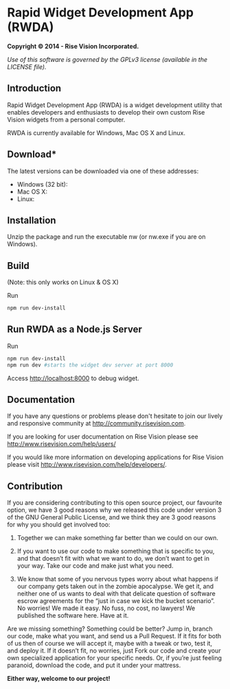 Rapid Widget Development App (RWDA)
==============

**Copyright © 2014 - Rise Vision Incorporated.**

*Use of this software is governed by the GPLv3 license (available in the LICENSE file).*

## Introduction
Rapid Widget Development App (RWDA) is a widget development utility that enables developers and enthusiasts to develop their own custom Rise Vision widgets from a personal computer.

RWDA is currently available for Windows, Mac OS X and Linux. 

## Download*
The latest versions can be downloaded via one of these addresses:

* Windows (32 bit): 
* Mac OS X: 
* Linux: 

## Installation
Unzip the package and run the executable nw (or nw.exe if you are on Windows). 

## Build
(Note: this only works on Linux & OS X)

Run

```bash
npm run dev-install
```

## Run RWDA as a Node.js Server

Run 
```bash
npm run dev-install
npm run dev #starts the widget dev server at port 8000
```

Access [http://localhost:8000](http://localhost:8000) to debug widget.

## Documentation

If you have any questions or problems please don't hesitate to join our lively and responsive community at http://community.risevision.com.

If you are looking for user documentation on Rise Vision please see http://www.risevision.com/help/users/

If you would like more information on developing applications for Rise Vision please visit http://www.risevision.com/help/developers/. 

## Contribution

If you are considering contributing to this open source project, our favourite option, we have 3 good reasons why we released this code under version 3 of the GNU General Public License, and we think they are 3 good reasons for why you should get involved too:

1. Together we can make something far better than we could on our own.

2. If you want to use our code to make something that is specific to you, and that doesn’t fit with what we want to do, we don’t want to get in your way. Take our code and make just what you need.

3. We know that some of you nervous types worry about what happens if our company gets taken out in the zombie apocalypse. We get it, and neither one of us wants to deal with that delicate question of software escrow agreements for the “just in case we kick the bucket scenario”. No worries! We made it easy. No fuss, no cost, no lawyers! We published the software here. Have at it.

Are we missing something? Something could be better? Jump in, branch our code, make what you want, and send us a Pull Request. If it fits for both of us then of course we will accept it, maybe with a tweak or two, test it, and deploy it. If it doesn’t fit, no worries, just Fork our code and create your own specialized application for your specific needs. Or, if you’re just feeling paranoid, download the code, and put it under your mattress.

**Either way, welcome to our project!**